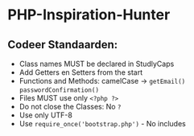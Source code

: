 # PHP-Inspiration-Hunter


## Codeer Standaarden:
- Class names MUST be declared in StudlyCaps
- Add Getters en Setters from the start
- Functions and Methods: camelCase -> `getEmail()`  `passwordConfirmation()`
- Files MUST use only `<?php ?>`
- Do not close the Classes: No `?`
- Use only UTF-8
- Use `require_once('bootstrap.php')` - No includes
